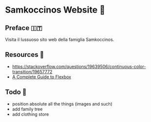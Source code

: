 # Samkoccinos Website 🚬

## Preface 🇮🇹

Visita il lussuoso sito web della famiglia Samkoccinos.

## Resources 👏

- https://stackoverflow.com/questions/19639506/continuous-color-transition/19657772
- [A Complete Guide to Flexbox](https://css-tricks.com/snippets/css/a-guide-to-flexbox/)

## Todo 🔫

- position absolute all the things (images and such)
- add family tree
- add clothing store
